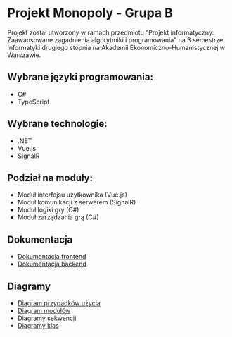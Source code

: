 # Projekt Monopoly - Grupa B

Projekt został utworzony w ramach przedmiotu "Projekt informatyczny: Zaawansowane zagadnienia algorytmiki i
programowania" na 3 semestrze Informatyki drugiego stopnia na Akademii Ekonomiczno-Humanistycznej w Warszawie.

## Wybrane języki programowania:

- C#
- TypeScript

## Wybrane technologie:

- .NET
- Vue.js
- SignalR

## Podział na moduły:

- Moduł interfejsu użytkownika (Vue.js)
- Moduł komunikacji z serwerem (SignalR)
- Moduł logiki gry (C#)
- Moduł zarządzania grą (C#)

## Dokumentacja

- [Dokumentacja frontend](./src/web/README.md)
- [Dokumentacja backend](./src/server/README.md)

## Diagramy

- [Diagram przypadków użycia](./Diagrams/UseCases.md)
- [Diagram modułów](./Diagrams/Modules.md)
- [Diagramy sekwencji](./Diagrams/Sequences.md)
- [Diagramy klas](./Diagrams/Classes.md)
